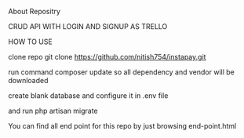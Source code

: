 About Repositry 

CRUD API WITH LOGIN AND SIGNUP AS TRELLO 

HOW TO USE 

clone repo 
git clone https://github.com/nitish754/instapay.git

run command composer update so all dependency and vendor will be downloaded 

create blank database and configure it in .env file 

and run php artisan migrate 


You can find all end point for this repo by just browsing end-point.html 

